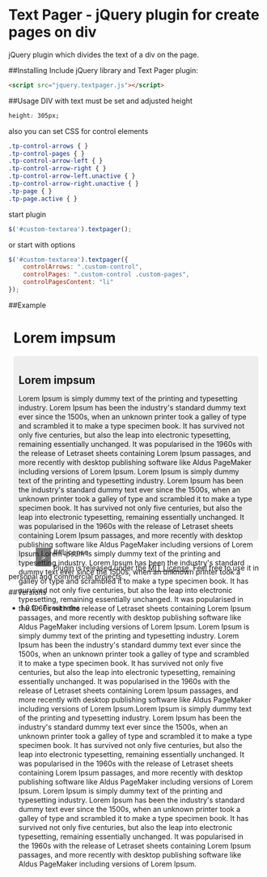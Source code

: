 Text Pager - jQuery plugin for create pages on div
====================================================

jQuery plugin which divides the text of a div on the page.

##Installing
Include jQuery library and Text Pager plugin:
```html
<script src="jquery.textpager.js"></script>
```

##Usage
DIV with text must be set and adjusted height
```css
height: 305px;
```

also you can set CSS for control elements
```css
.tp-control-arrows { }
.tp-control-pages { }
.tp-control-arrow-left { }
.tp-control-arrow-right { }
.tp-control-arrow-left.unactive { }
.tp-control-arrow-right.unactive { }
.tp-page { }
.tp-page.active { }
```

start plugin
```javascript
$('#custom-textarea').textpager();
```

or start with options
```javascript
$('#custom-textarea').textpager({
    controlArrows: ".custom-control",
    controlPages: ".custom-control .custom-pages",
    controlPagesContent: "li"
});
```

##Example
<script src="http://code.jquery.com/jquery-1.10.2.min.js"></script>
<script src="jquery.textpager.js"></script>
<style>
    .example-box { margin: 10px; }
    .wraper { padding: 10px; background: #eee; -webkit-border-radius: 5px; -moz-border-radius: 5px; border-radius: 5px; }
    .custom-pages { list-style: none; }
    .custom-textarea { font-size: 14px; height: 305px; line-height: 18px; margin: 10px 0; }
    .tp-control-arrows { height: 40px; float: left; }
    .tp-control-pages { height: 40px; }
    .tp-control-arrow-left { background: #777777; color: #FFFFFF; cursor: pointer; float: left; margin: 0 5px; padding: 10px; }
    .tp-control-arrow-right { background: #777777; color: #FFFFFF; cursor: pointer; float: left; margin: 0 5px; padding: 10px; }
    .tp-control-arrow-left.unactive { background: #eee; }
    .tp-control-arrow-right.unactive { background: #eee; }
    .tp-page { background: #777777; color: #FFFFFF; cursor: pointer; float: left; margin: 0 5px; padding: 10px; }
    .tp-page.active { background: #ff0000; color: #FFFFFF; }
</style>
<div class="example-box">
    <h1>Lorem impsum</h1>
    <div class="wraper">
        <div class="custom-textarea" id="custom-textarea">
            <h2>Lorem impsum</h2>
            <div>
                Lorem Ipsum is simply dummy text of the printing and typesetting industry. Lorem Ipsum has been the industry's standard dummy text ever since the 1500s, when an unknown printer took a galley of type and scrambled it to make a type specimen book. It has survived not only five centuries, but also the leap into electronic typesetting, remaining essentially unchanged. It was popularised in the 1960s with the release of Letraset sheets containing Lorem Ipsum passages, and more recently with desktop publishing software like Aldus PageMaker including versions of Lorem Ipsum. Lorem Ipsum is simply dummy text of the printing and typesetting industry. Lorem Ipsum has been the industry's standard dummy text ever since the 1500s, when an unknown printer took a galley of type and scrambled it to make a type specimen book. It has survived not only five centuries, but also the leap into electronic typesetting, remaining essentially unchanged. It was popularised in the 1960s with the release of Letraset sheets containing Lorem Ipsum passages, and more recently with desktop publishing software like Aldus PageMaker including versions of Lorem Ipsum.Lorem Ipsum is simply dummy text of the printing and typesetting industry. Lorem Ipsum has been the industry's standard dummy text ever since the 1500s, when an unknown printer took a galley of type and scrambled it to make a type specimen book. It has survived not only five centuries, but also the leap into electronic typesetting, remaining essentially unchanged. It was popularised in the 1960s with the release of Letraset sheets containing Lorem Ipsum passages, and more recently with desktop publishing software like Aldus PageMaker including versions of Lorem Ipsum. Lorem Ipsum is simply dummy text of the printing and typesetting industry. Lorem Ipsum has been the industry's standard dummy text ever since the 1500s, when an unknown printer took a galley of type and scrambled it to make a type specimen book. It has survived not only five centuries, but also the leap into electronic typesetting, remaining essentially unchanged. It was popularised in the 1960s with the release of Letraset sheets containing Lorem Ipsum passages, and more recently with desktop publishing software like Aldus PageMaker including versions of Lorem Ipsum.Lorem Ipsum is simply dummy text of the printing and typesetting industry. Lorem Ipsum has been the industry's standard dummy text ever since the 1500s, when an unknown printer took a galley of type and scrambled it to make a type specimen book. It has survived not only five centuries, but also the leap into electronic typesetting, remaining essentially unchanged. It was popularised in the 1960s with the release of Letraset sheets containing Lorem Ipsum passages, and more recently with desktop publishing software like Aldus PageMaker including versions of Lorem Ipsum. Lorem Ipsum is simply dummy text of the printing and typesetting industry. Lorem Ipsum has been the industry's standard dummy text ever since the 1500s, when an unknown printer took a galley of type and scrambled it to make a type specimen book. It has survived not only five centuries, but also the leap into electronic typesetting, remaining essentially unchanged. It was popularised in the 1960s with the release of Letraset sheets containing Lorem Ipsum passages, and more recently with desktop publishing software like Aldus PageMaker including versions of Lorem Ipsum.
            </div>
        </div>
    </div>
    <div class="custom-control">
        <a class="tp-control-arrow-left unactive"><span><</span></a>
        <a class="tp-control-arrow-right"><span>></span></a>
        <ul class="custom-pages"></ul>
    </div>    
</div>
<script>
    $('#custom-textarea').textpager({
        controlArrows: ".custom-control",
        controlPages: ".custom-control .custom-pages",
        controlPagesContent: "li"
    });
</script>


##License

Plugin is released under the [MIT License](http://en.wikipedia.org/wiki/MIT_License). Feel free to use it in personal and commercial projects.

##Versions

* 1.0.0 - Firest reles



